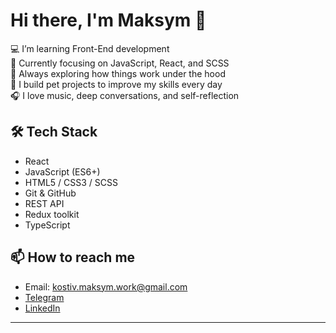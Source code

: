 # Hi there, I'm Maksym 👋

💻 I’m learning Front-End development  
🌱 Currently focusing on JavaScript, React, and SCSS  
🧠 Always exploring how things work under the hood  
🚀 I build pet projects to improve my skills every day  
🎧 I love music, deep conversations, and self-reflection  

## 🛠 Tech Stack

- React
- JavaScript (ES6+)
- HTML5 / CSS3 / SCSS
- Git & GitHub
- REST API
- Redux toolkit
- TypeScript

## 📫 How to reach me

- Email: kostiv.maksym.work@gmail.com
- [Telegram](https://t.me/ussesenobito)  
- [LinkedIn](https://www.linkedin.com/in/maksym-kostiv-b80bb5258/)

---
